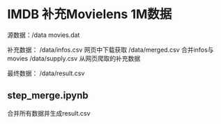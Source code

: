 # IMDB 补充Movielens 1M数据

源数据：/data movies.dat

补充数据：
/data/infos.csv 网页中下载获取
/data/merged.csv 合并infos与movies
/data/supply.csv 从网页爬取的补充数据

最终数据：
/data/result.csv

## step_merge.ipynb

合并所有数据并生成result.csv
